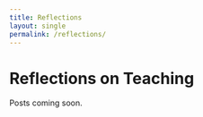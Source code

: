 ```yaml
---
title: Reflections
layout: single
permalink: /reflections/
---
```


# Reflections on Teaching
Posts coming soon.
